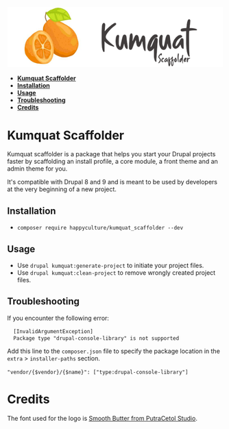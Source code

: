 ![Logo Kumquat Scaffolder](kumquat_scaffolder.png)

* **[Kumquat Scaffolder](#intro)**
* **[Installation](#installation)**
* **[Usage](#usage)**
* **[Troubleshooting](#troubleshooting)**
* **[Credits](#credits)**

# <a name="intro"></a>Kumquat Scaffolder

Kumquat scaffolder is a package that helps you start your Drupal projects faster by scaffolding an install profile, a core module, a front theme and an admin theme for you.

It's compatible with Drupal 8 and 9 and is meant to be used by developers at the very beginning of a new project.

## <a name="installation"></a>Installation

- `composer require happyculture/kumquat_scaffolder --dev`

## <a name="usage"></a>Usage

- Use `drupal kumquat:generate-project` to initiate your project files.
- Use `drupal kumquat:clean-project` to remove wrongly created project files.

## <a name="troubleshooting"></a>Troubleshooting

If you encounter the following error:

```
  [InvalidArgumentException]                              
  Package type "drupal-console-library" is not supported 
```

Add this line to the `composer.json` file to specify the package location in the `extra` > `installer-paths` section.

`"vendor/{$vendor}/{$name}": ["type:drupal-console-library"]`

# <a name="credits"></a>Credits

The font used for the logo is [Smooth Butter from PutraCetol Studio](https://putracetol.com/product/smooth-butter/).
